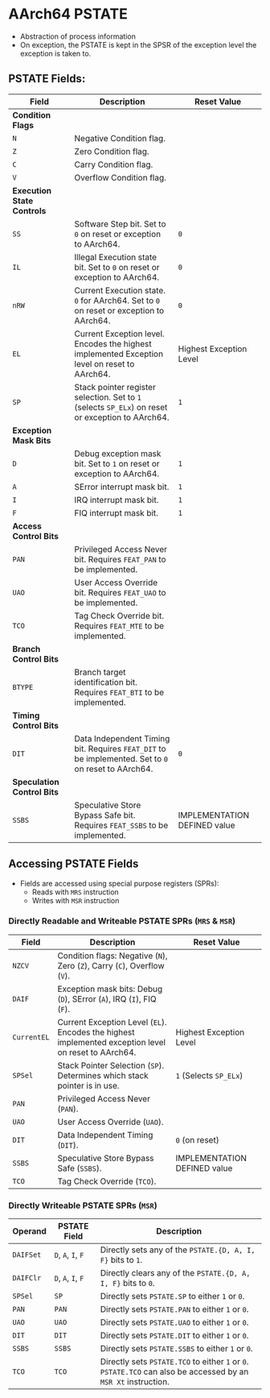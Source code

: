# AArch64 PSTATE
- Abstraction of process information
- On exception, the PSTATE is kept in the SPSR of the exception level the exception is taken to.

## PSTATE Fields:

| **Field**       | **Description**                                                                                       | **Reset Value**                  |
|-----------------|-------------------------------------------------------------------------------------------------------|-----------------------------------|
| **Condition Flags**                                                                                                     |                                   |
| `N`             | Negative Condition flag.                                                                              |                                   |
| `Z`             | Zero Condition flag.                                                                                  |                                   |
| `C`             | Carry Condition flag.                                                                                 |                                   |
| `V`             | Overflow Condition flag.                                                                              |                                   |
| **Execution State Controls**                                                                                            |                                   |
| `SS`            | Software Step bit. Set to `0` on reset or exception to AArch64.                                       | `0`                               |
| `IL`            | Illegal Execution state bit. Set to `0` on reset or exception to AArch64.                             | `0`                               |
| `nRW`           | Current Execution state. `0` for AArch64. Set to `0` on reset or exception to AArch64.                | `0`                               |
| `EL`            | Current Exception level. Encodes the highest implemented Exception level on reset to AArch64.         | Highest Exception Level           |
| `SP`            | Stack pointer register selection. Set to `1` (selects `SP_ELx`) on reset or exception to AArch64.     | `1`                               |
| **Exception Mask Bits**                                                                                                 |                                   |
| `D`             | Debug exception mask bit. Set to `1` on reset or exception to AArch64.                                | `1`                               |
| `A`             | SError interrupt mask bit.                                                                            | `1`                               |
| `I`             | IRQ interrupt mask bit.                                                                               | `1`                               |
| `F`             | FIQ interrupt mask bit.                                                                               | `1`                               |
| **Access Control Bits**                                                                                                 |                                   |
| `PAN`           | Privileged Access Never bit. Requires `FEAT_PAN` to be implemented.                                   |                                   |
| `UAO`           | User Access Override bit. Requires `FEAT_UAO` to be implemented.                                      |                                   |
| `TCO`           | Tag Check Override bit. Requires `FEAT_MTE` to be implemented.                                        |                                   |
| **Branch Control Bits**                                                                                                 |                                   |
| `BTYPE`         | Branch target identification bit. Requires `FEAT_BTI` to be implemented.                              |                                   |
| **Timing Control Bits**                                                                                                 |                                   |
| `DIT`           | Data Independent Timing bit. Requires `FEAT_DIT` to be implemented. Set to `0` on reset to AArch64.   | `0`                               |
| **Speculation Control Bits**                                                                                            |                                   |
| `SSBS`          | Speculative Store Bypass Safe bit. Requires `FEAT_SSBS` to be implemented.                            | IMPLEMENTATION DEFINED value      |

## Accessing PSTATE Fields
- Fields are accessed using special purpose registers (SPRs):
    - Reads with `MRS` instruction
    - Writes with `MSR` instruction

### Directly Readable and Writeable PSTATE SPRs (`MRS` & `MSR`)
| **Field**        | **Description**                                                                                     | **Reset Value**                   |
|------------------|-----------------------------------------------------------------------------------------------------|-----------------------------------|
| `NZCV`           | Condition flags: Negative (`N`), Zero (`Z`), Carry (`C`), Overflow (`V`).                           |                                   |
| `DAIF`           | Exception mask bits: Debug (`D`), SError (`A`), IRQ (`I`), FIQ (`F`).                               |                                   |
| `CurrentEL`      | Current Exception Level (`EL`). Encodes the highest implemented exception level on reset to AArch64.| Highest Exception Level           |
| `SPSel`          | Stack Pointer Selection (`SP`). Determines which stack pointer is in use.                           | `1` (Selects `SP_ELx`)            |
| `PAN`            | Privileged Access Never (`PAN`).                                                                    |                                   |
| `UAO`            | User Access Override (`UAO`).                                                                       |                                   |
| `DIT`            | Data Independent Timing (`DIT`).                                                                    | `0` (on reset)                    |
| `SSBS`           | Speculative Store Bypass Safe (`SSBS`).                                                             | IMPLEMENTATION DEFINED value      |
| `TCO`            | Tag Check Override (`TCO`). 

### Directly Writeable PSTATE SPRs (`MSR`)
| **Operand**   | **PSTATE Field**         | **Description**                                                                                 |
|---------------|--------------------------|-------------------------------------------------------------------------------------------------|
| `DAIFSet`     | `D`, `A`, `I`, `F`       | Directly sets any of the `PSTATE.{D, A, I, F}` bits to `1`.                                     |
| `DAIFClr`     | `D`, `A`, `I`, `F`       | Directly clears any of the `PSTATE.{D, A, I, F}` bits to `0`.                                   |
| `SPSel`       | `SP`                     | Directly sets `PSTATE.SP` to either `1` or `0`.                                                 |
| `PAN`         | `PAN`                    | Directly sets `PSTATE.PAN` to either `1` or `0`.                                                |
| `UAO`         | `UAO`                    | Directly sets `PSTATE.UAO` to either `1` or `0`.                                                |
| `DIT`         | `DIT`                    | Directly sets `PSTATE.DIT` to either `1` or `0`.                                                |
| `SSBS`        | `SSBS`                   | Directly sets `PSTATE.SSBS` to either `1` or `0`.                                               |
| `TCO`         | `TCO`                    | Directly sets `PSTATE.TCO` to either `1` or `0`. `PSTATE.TCO` can also be accessed by an `MSR Xt` instruction. |
